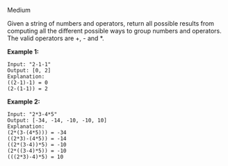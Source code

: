 Medium

Given a string of numbers and operators, return all possible results from computing all the different possible ways to group numbers and operators. The valid operators are +, - and *.

**Example 1:**
```
Input: "2-1-1"
Output: [0, 2]
Explanation: 
((2-1)-1) = 0 
(2-(1-1)) = 2
```
**Example 2:**
```
Input: "2*3-4*5"
Output: [-34, -14, -10, -10, 10]
Explanation: 
(2*(3-(4*5))) = -34 
((2*3)-(4*5)) = -14 
((2*(3-4))*5) = -10 
(2*((3-4)*5)) = -10 
(((2*3)-4)*5) = 10
